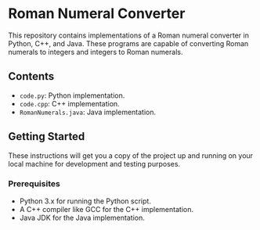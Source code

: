 
# Roman Numeral Converter

This repository contains implementations of a Roman numeral converter in Python, C++, and Java. These programs are capable of converting Roman numerals to integers and integers to Roman numerals.

## Contents

- `code.py`: Python implementation.
- `code.cpp`: C++ implementation.
- `RomanNumerals.java`: Java implementation.

## Getting Started

These instructions will get you a copy of the project up and running on your local machine for development and testing purposes.

### Prerequisites

- Python 3.x for running the Python script.
- A C++ compiler like GCC for the C++ implementation.
- Java JDK for the Java implementation.

